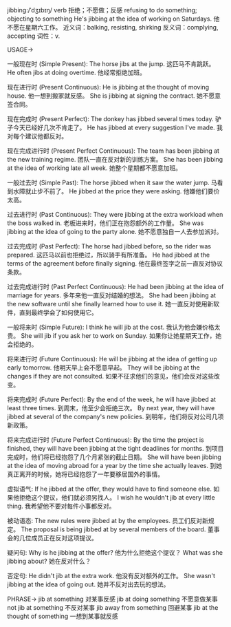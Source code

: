 jibbing:/ˈdʒɪbɪŋ/
verb
拒绝；不愿做；反感
refusing to do something; objecting to something
He's jibbing at the idea of working on Saturdays. 他不愿在星期六工作。
近义词：balking, resisting, shirking
反义词：complying, accepting
词性：v.

USAGE->

一般现在时 (Simple Present):
The horse jibs at the jump.  这匹马不肯跳跃。
He often jibs at doing overtime. 他经常拒绝加班。


现在进行时 (Present Continuous):
He is jibbing at the thought of moving house. 他一想到搬家就反感。
She is jibbing at signing the contract.  她不愿意签合同。


现在完成时 (Present Perfect):
The donkey has jibbed several times today. 驴子今天已经好几次不肯走了。
He has jibbed at every suggestion I've made.  我对每个建议他都反对。


现在完成进行时 (Present Perfect Continuous):
The team has been jibbing at the new training regime. 团队一直在反对新的训练方案。
She has been jibbing at the idea of working late all week. 她整个星期都不愿意加班。


一般过去时 (Simple Past):
The horse jibbed when it saw the water jump.  马看到水障就止步不前了。
He jibbed at the price they were asking. 他嫌他们要价太高。


过去进行时 (Past Continuous):
They were jibbing at the extra workload when the boss walked in. 老板进来时，他们正在抱怨额外的工作量。
She was jibbing at the idea of going to the party alone. 她不愿意独自一人去参加派对。


过去完成时 (Past Perfect):
The horse had jibbed before, so the rider was prepared.  这匹马以前也拒绝过，所以骑手有所准备。
He had jibbed at the terms of the agreement before finally signing. 他在最终签字之前一直反对协议条款。


过去完成进行时 (Past Perfect Continuous):
He had been jibbing at the idea of marriage for years. 多年来他一直反对结婚的想法。
She had been jibbing at the new software until she finally learned how to use it.  她一直反对使用新软件，直到最终学会了如何使用它。


一般将来时 (Simple Future):
I think he will jib at the cost. 我认为他会嫌价格太贵。
She will jib if you ask her to work on Sunday. 如果你让她星期天工作，她会拒绝的。


将来进行时 (Future Continuous):
He will be jibbing at the idea of getting up early tomorrow. 他明天早上会不愿意早起。
They will be jibbing at the changes if they are not consulted. 如果不征求他们的意见，他们会反对这些改变。


将来完成时 (Future Perfect):
By the end of the week, he will have jibbed at least three times. 到周末，他至少会拒绝三次。
By next year, they will have jibbed at several of the company's new policies. 到明年，他们将反对公司几项新政策。


将来完成进行时 (Future Perfect Continuous):
By the time the project is finished, they will have been jibbing at the tight deadlines for months. 到项目完成时，他们将已经抱怨了几个月紧张的截止日期。
She will have been jibbing at the idea of moving abroad for a year by the time she actually leaves.  到她真正离开的时候，她将已经抱怨了一年要移居国外的事情。



虚拟语气:
If he jibbed at the offer, they would have to find someone else. 如果他拒绝这个提议，他们就必须另找人。
I wish he wouldn't jib at every little thing. 我希望他不要对每件小事都反对。

被动语态:
The new rules were jibbed at by the employees. 员工们反对新规定。
The proposal is being jibbed at by several members of the board.  董事会的几位成员正在反对这项提议。


疑问句:
Why is he jibbing at the offer? 他为什么拒绝这个提议？
What was she jibbing about? 她在反对什么？


否定句:
He didn't jib at the extra work. 他没有反对额外的工作。
She wasn't jibbing at the idea of going out. 她并不反对出去玩的想法。


PHRASE->
jib at something  对某事反感
jib at doing something  不愿意做某事
not jib at something 不反对某事
jib away from something  回避某事
jib at the thought of something  一想到某事就反感
